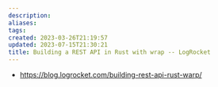 ```yaml
---
description:
aliases: 
tags: 
created: 2023-03-26T21:19:57
updated: 2023-07-15T21:30:21
title: Building a REST API in Rust with wrap -- LogRocket
---
```

- https://blog.logrocket.com/building-rest-api-rust-warp/
